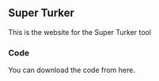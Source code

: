 ## Super Turker
This is the website for the Super Turker tool

### Code

You can download the code from here.
